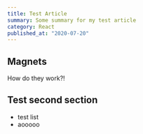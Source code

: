 ```yaml
---
title: Test Article
summary: Some summary for my test article
category: React
published_at: "2020-07-20"
---
```


## Magnets

How do they work?!

## Test second section

- test list
- aooooo
